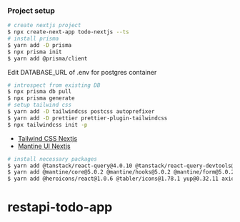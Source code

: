 

### Project setup

```bash
# create nextjs project
$ npx create-next-app todo-nextjs --ts
# install prisma
$ yarn add -D prisma
$ npx prisma init
$ yarn add @prisma/client
```
Edit DATABASE_URL of .env for postgres container 
```bash
# introspect from existing DB
$ npx prisma db pull
$ npx prisma generate
# setup tailwind css
$ yarn add -D tailwindcss postcss autoprefixer
$ yarn add -D prettier prettier-plugin-tailwindcss
$ npx tailwindcss init -p
```
* [Tailwind CSS Nextjs](https://tailwindcss.com/docs/guides/nextjs) 
* [Mantine UI Nextjs](https://mantine.dev/guides/next/) 
```bash
# install necessary packages
$ yarn add @tanstack/react-query@4.0.10 @tanstack/react-query-devtools@4.0.10
$ yarn add @mantine/core@5.0.2 @mantine/hooks@5.0.2 @mantine/form@5.0.2 @mantine/next@5.0.2 @emotion/server@11.10.0 @emotion/react@11.10.0
$ yarn add @heroicons/react@1.0.6 @tabler/icons@1.78.1 yup@0.32.11 axios@0.27.2 zustand@4.0.0
```
# restapi-todo-app
